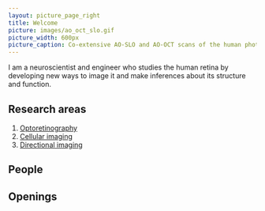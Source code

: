 ```yaml
---
layout: picture_page_right
title: Welcome
picture: images/ao_oct_slo.gif
picture_width: 600px
picture_caption: Co-extensive AO-SLO and AO-OCT scans of the human photoreceptor mosaic.
---
```


I am a neuroscientist and engineer who studies the human retina by developing new ways to image it and make inferences about its structure and function. 


## Research areas

1. [Optoretinography](optoretinography.html)
2. [Cellular imaging](cellular_imaging.html)
3. [Directional imaging](directional_imaging.html)

## People

## Openings
